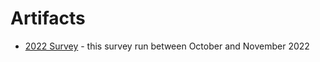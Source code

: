# Artifacts

* [2022 Survey](https://drive.google.com/file/d/1Ey41pv7f0VWUJbCKjze_Kx1haPGVKs_l/view?usp=drive_link) - this survey run between October and November 2022
